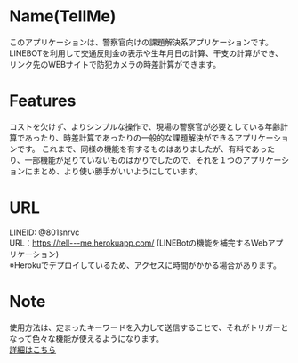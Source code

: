 # Name(TellMe)

このアプリケーションは、警察官向けの課題解決系アプリケーションです。
LINEBOTを利用して交通反則金の表示や生年月日の計算、干支の計算ができ、リンク先のWEBサイトで防犯カメラの時差計算ができます。  
 
# Features
コストを欠けず、よりシンプルな操作で、現場の警察官が必要としている年齢計算であったり、時差計算であったりの一般的な課題解決ができるアプリケーションです。
これまで、同様の機能を有するものはありましたが、有料であったり、一部機能が足りていないものばかりでしたので、それを１つのアプリケーションにまとめ、より使い勝手がいいようにしています。
 
# URL
LINEID: @801snrvc  
URL：https://tell---me.herokuapp.com/ (LINEBotの機能を補完するWebアプリケーション)  
※Herokuでデプロイしているため、アクセスに時間がかかる場合があります。
  
 # Note
使用方法は、定まったキーワードを入力して送信することで、それがトリガーとなって色々な機能が使えるようになります。  
[詳細はこちら](https://docs.google.com/spreadsheets/d/1pUQEVFCzoTLu2CPTY1kTbeq8FTWFW_M_nT4yU1ff66w/edit?usp=sharing)
 
 
 

　
